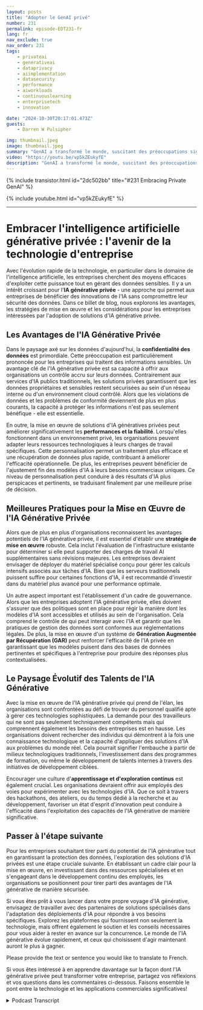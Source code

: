 ```yaml
---
layout: posts
title: "Adopter le GenAI privé"
number: 231
permalink: episode-EDT231-fr
lang: fr
nav_exclude: true
nav_order: 231
tags:
    - privateai
    - generativeai
    - dataprivacy
    - aiimplementation
    - datasecurity
    - performance
    - aiworkloads
    - continuouslearning
    - enterprisetech
    - innovation

date: "2024-10-30T20:17:01.473Z"
guests:
    - Darren W Pulsipher

img: thumbnail.jpeg
image: thumbnail.jpeg
summary: "GenAI a transformé le monde, suscitant des préoccupations significatives concernant la confidentialité des données, les fuites, les biais et la perte de contrôle. Cependant, ces préoccupations peuvent être gérées efficacement avec une approche unique à l'omniprésent GenAI public. Découvrez comment le GenAI privé donne aux organisations le pouvoir de réguler et d'exploiter ce nouvel outil puissant. Écoutez l'interview perspicace de Darren avec Jason Langone, un spécialiste renommé de l'IA chez Nutanix, alors qu'il partage son expertise et ses perspectives."
video: "https://youtu.be/vp5kZEukyfE"
description: "GenAI a transformé le monde, suscitant des préoccupations significatives concernant la confidentialité des données, les fuites, les biais et la perte de contrôle. Cependant, ces préoccupations peuvent être gérées efficacement avec une approche unique à l'omniprésent GenAI public. Découvrez comment le GenAI privé donne aux organisations le pouvoir de réguler et d'exploiter ce nouvel outil puissant. Écoutez l'interview perspicace de Darren avec Jason Langone, un spécialiste renommé de l'IA chez Nutanix, alors qu'il partage son expertise et ses perspectives."
---
```


<div>
{% include transistor.html id="2dc502bb" title="#231 Embracing Private GenAI" %}

{% include youtube.html id="vp5kZEukyfE" %}
</div>

---

# Embracer l'intelligence artificielle générative privée : l'avenir de la technologie d'entreprise

Avec l'évolution rapide de la technologie, en particulier dans le domaine de l'intelligence artificielle, les entreprises cherchent des moyens efficaces d'exploiter cette puissance tout en gérant des données sensibles. Il y a un intérêt croissant pour l'**IA générative privée** - une approche qui permet aux entreprises de bénéficier des innovations de l'IA sans compromettre leur sécurité des données. Dans ce billet de blog, nous explorons les avantages, les stratégies de mise en œuvre et les considérations pour les entreprises intéressées par l'adoption de solutions d'IA générative privée.

## Les Avantages de l'IA Générative Privée

Dans le paysage axé sur les données d'aujourd'hui, la **confidentialité des données** est primordiale. Cette préoccupation est particulièrement prononcée pour les entreprises qui traitent des informations sensibles. Un avantage clé de l'IA générative privée est sa capacité à offrir aux organisations un contrôle accru sur leurs données. Contrairement aux services d'IA publics traditionnels, les solutions privées garantissent que les données propriétaires et sensibles restent sécurisées au sein d'un réseau interne ou d'un environnement cloud contrôlé. Alors que les violations de données et les problèmes de conformité deviennent de plus en plus courants, la capacité à protéger les informations n'est pas seulement bénéfique - elle est essentielle.

En outre, la mise en œuvre de solutions d'IA génératives privées peut améliorer significativement les **performances et la fiabilité**. Lorsqu'elles fonctionnent dans un environnement privé, les organisations peuvent adapter leurs ressources technologiques à leurs charges de travail spécifiques. Cette personnalisation permet un traitement plus efficace et une récupération de données plus rapide, contribuant à améliorer l'efficacité opérationnelle. De plus, les entreprises peuvent bénéficier de l'ajustement fin des modèles d'IA à leurs besoins commerciaux uniques. Ce niveau de personnalisation peut conduire à des résultats d'IA plus perspicaces et pertinents, se traduisant finalement par une meilleure prise de décision.

## Meilleures Pratiques pour la Mise en Œuvre de l'IA Générative Privée

Alors que de plus en plus d'organisations reconnaissent les avantages potentiels de l'IA générative privée, il est essentiel d'établir une **stratégie de mise en œuvre** robuste. Cela inclut l'évaluation de l'infrastructure existante pour déterminer si elle peut supporter des charges de travail AI supplémentaires sans révisions majeures. Les entreprises devraient envisager de déployer du matériel spécialisé conçu pour gérer les calculs intensifs associés aux tâches d'IA. Bien que les serveurs traditionnels puissent suffire pour certaines fonctions d'IA, il est recommandé d'investir dans du matériel plus avancé pour une performance optimale.

Un autre aspect important est l'établissement d'un cadre de gouvernance. Alors que les entreprises adoptent l'IA générative privée, elles doivent s'assurer que des politiques sont en place pour régir la manière dont les modèles d'IA sont accessibles et utilisés au sein de l'organisation. Cela comprend le contrôle de qui peut interagir avec l'IA et garantir que les pratiques de gestion des données sont conformes aux réglementations légales. De plus, la mise en œuvre d'un système de **Génération Augmentée par Récupération (GAR)** peut renforcer l'efficacité de l'IA privée en garantissant que les modèles puisent dans des bases de données pertinentes et spécifiques à l'entreprise pour produire des réponses plus contextualisées.

## Le Paysage Évolutif des Talents de l'IA Générative

Avec la mise en œuvre de l'IA générative privée qui prend de l'élan, les organisations sont confrontées au défi de trouver du personnel qualifié apte à gérer ces technologies sophistiquées. La demande pour des travailleurs qui ne sont pas seulement techniquement compétents mais qui comprennent également les besoins des entreprises est en hausse. Les organisations doivent rechercher des individus qui démontrent à la fois une connaissance technologique et la capacité d'appliquer des solutions d'IA aux problèmes du monde réel. Cela pourrait signifier l'embauche à partir de milieux technologiques traditionnels, l'investissement dans des programmes de formation, ou même le développement de talents internes à travers des initiatives de développement ciblées.

Encourager une culture d'**apprentissage et d'exploration continus** est également crucial. Les organisations devraient offrir aux employés des voies pour expérimenter avec les technologies d'IA. Que ce soit à travers des hackathons, des ateliers, ou du temps dédié à la recherche et au développement, favoriser un état d'esprit d'innovation peut conduire à l'efficacité dans l'exploitation des capacités de l'IA générative de manière significative.

## Passer à l'étape suivante

Pour les entreprises souhaitant tirer parti du potentiel de l'IA générative tout en garantissant la protection des données, l'exploration des solutions d'IA privées est une étape cruciale suivante. En établissant un cadre clair pour la mise en œuvre, en investissant dans des ressources spécialisées et en s'engageant dans le développement continu des employés, les organisations se positionnent pour tirer parti des avantages de l'IA générative de manière sécurisée.

Si vous êtes prêt à vous lancer dans votre propre voyage d'IA générative, envisagez de travailler avec des partenaires de solutions spécialisés dans l'adaptation des déploiements d'IA pour répondre à vos besoins spécifiques. Explorez les plateformes qui fournissent non seulement la technologie, mais offrent également le soutien et les conseils nécessaires pour vous aider à rester en avance sur la concurrence. Le monde de l'IA générative évolue rapidement, et ceux qui choisissent d'agir maintenant auront le plus à gagner.

Please provide the text or sentence you would like to translate to French.

Si vous êtes intéressé à en apprendre davantage sur la façon dont l'IA générative privée peut transformer votre entreprise, partagez vos réflexions et vos questions dans les commentaires ci-dessous. Faisons ensemble le pont entre la technologie et les applications commerciales significatives!



<details>
<summary> Podcast Transcript </summary>

<p></p>

</details>
